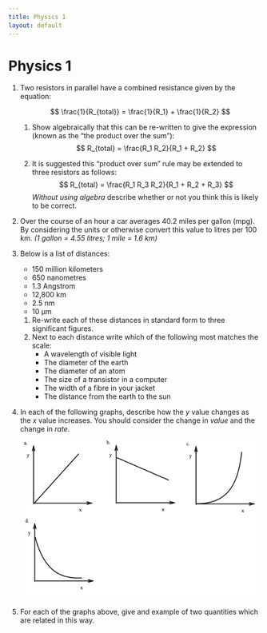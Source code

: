 ```yaml
--- 
title: Physics 1
layout: default
--- 
```

# Physics 1

1. Two resistors in parallel have a combined resistance given by the equation: 

    $$ \frac{1}{R_{total}} = \frac{1}{R_1} + \frac{1}{R_2} $$ 

    1.   Show algebraically that this can be re-written to give the expression (known as the 	“the product over the sum”):
    $$ R_{total} = \frac{R_1 R_2}{R_1 + R_2} $$

    2. It is suggested this “product over sum” rule may be extended to three resistors as follows:
    $$ R_{total} = \frac{R_1 R_3 R_2}{R_1 + R_2 + R_3} $$
    *Without using algebra* describe whether or not you think this is likely to be correct.
    
2. Over the course of an hour a car averages 40.2 miles per gallon (mpg).  By considering the units or otherwise convert this value to litres per 100 km.  *(1 gallon = 4.55 litres; 1 mile = 1.6 km)*

3. Below is a list of distances:
    * 150 million kilometers
    * 650 nanometres
    * 1\.3 Angstrom
    * 12,800 km
    * 2\.5 nm
    * 10 µm
	
	1. Re-write each of these distances in standard form to three significant figures.
	2. Next to each distance write which of the following most matches the scale:
		* A wavelength of visible light
		* The diameter of the earth
		* The diameter of an atom
		* The size of a transistor in a computer
		* The width of a fibre in your jacket
		* The distance from the earth to the sun
	
1. In each of the following graphs, describe how the *y* value changes as the *x* value increases.  You should consider the change in *value* and the change in *rate*.

	![](img/physics-1-graphs.png)
	
1. For each of the graphs above, give and example of two quantities which are related in this way.
